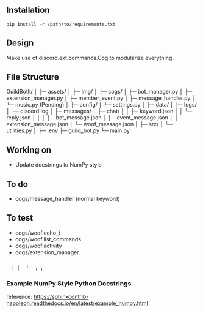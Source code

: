 ## Installation
`pip install -r /path/to/requirements.txt`

## Design
Make use of discord.ext.commands.Cog to modularize everything.

## File Structure
GuildBotII/
│
├─ assets/
│   ├─ img/
│
├─ cogs/
│   ├─ bot_manager.py
│   ├─ extension_manager.py
│   ├─ member_event.py
│   ├─ message_handler.py
│   └─ music.py (Pending)
│
├─ config/
│   └─ settings.py
│
├─ data/
│
├─ logs/
│   └─ discord.log
│
├─ messages/
│   ├─ chat/
│   │   ├─ keyword.json
│   │   └─ reply.json
│   │
│   ├─ bot_message.json
│   ├─ event_message.json
│   ├─ extension_message.json
│   └─ woof_message.json
│
├─ src/
│   └─ utilities.py
│
├─ .env
├─ guild_bot.py
└─ main.py

## Working on
- Update docstrings to NumPy style

## To do
- cogs/message_handler (normal keyword)

## To test
- cogs/woof.echo_i
- cogs/woof.list_commands
- cogs/woof.activity
- cogs/extension_manager.

###
─ │ ├─ └─ ┐ ┌

### Example NumPy Style Python Docstrings
reference: https://sphinxcontrib-napoleon.readthedocs.io/en/latest/example_numpy.html
